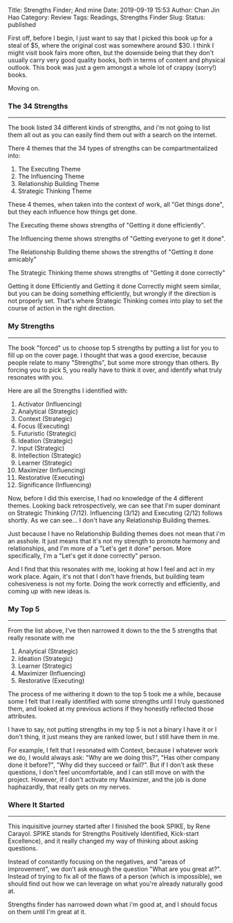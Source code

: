 Title: Strengths Finder; And mine
Date: 2019-09-19 15:53
Author: Chan Jin Hao
Category: Review
Tags: Readings, Strengths Finder
Slug: 
Status: published

First off, before I begin, I just want to say that I picked this book up for a steal of $5, where the original cost was somewhere around $30. I think I might visit book fairs more often, but the downside being that they don't usually carry very good quality books, both in terms of content and physical outlook. This book was just a gem amongst a whole lot of crappy (sorry!) books.

Moving on.

### The 34 Strengths

---

The book listed 34 different kinds of strengths, and i'm not going to list them all out as you can easily find them out with a search on the internet. 

There 4 themes that the 34 types of strengths can be compartmentalized into:

1. The Executing Theme
2. The Influencing Theme
3. Relationship Building Theme
4. Strategic Thinking Theme

These 4 themes, when taken into the context of work, all "Get things done", but they each influence how things get done.

The Executing theme shows strengths of "Getting it done efficiently".

The Influencing theme shows strengths of "Getting everyone to get it done".

The Relationship Building theme shows the strengths of "Getting it done amicably"

The Strategic Thinking theme shows strengths of "Getting it done correctly"

Getting it done Efficiently and Getting it done Correctly might seem similar, but you can be doing something efficiently, but wrongly if the direction is not properly set. That's where Strategic Thinking comes into play to set the course of action in the right direction.

### My Strengths

---

The book "forced" us to choose top 5 strengths by putting a list for you to fill up on the cover page. I thought that was a good exercise, because people relate to many "Strengths", but some more strongy than others. By forcing you to pick 5, you really have to think it over, and identify what truly resonates with you.

Here are all the Strengths I identified with:

1. Activator (Influencing)
2. Analytical (Strategic)
3. Context (Strategic)
4. Focus (Executing)
5. Futuristic (Strategic)
6. Ideation (Strategic)
7. Input (Strategic)
8. Intellection (Strategic)
9. Learner (Strategic)
10. Maximizer (Influencing)
11. Restorative (Executing)
12. Significance (Influencing)

Now, before I did this exercise, I had no knowledge of the 4 different themes. Looking back retrospectively, we can see that I'm super dominant on Strategic Thinking (7/12). Influencing (3/12) and Executing (2/12) follows shortly. As we can see... I don't have any Relationship Building themes.

Just because I have no Relationship Building themes does not mean that i'm an asshole. It just means that it's not my strength to promote harmony and relationships, and I'm more of a "Let's get it done" person. More specifically, I'm a "Let's get it done correctly" person.

And I find that this resonates with me, looking at how I feel and act in my work place. Again, it's not that I don't have friends, but building team cohesiveness is not my forte. Doing the work correctly and efficiently, and coming up with new ideas is.

### My Top 5

---

From the list above, I've then narrowed it down to the the 5 strengths that really resonate with me

1. Analytical (Strategic)
2. Ideation (Strategic)
3. Learner (Strategic)
4. Maximizer (Influencing)
5. Restorative (Executing)

The process of me withering it down to the top 5 took me a while, because some I felt that I really identified with some strengths until I truly questioned them, and looked at my previous actions if they honestly reflected those attributes.

I have to say, not putting strengths in my top 5 is not a binary I have it or I don't thing, it just means they are ranked lower, but I still have them in me.

For example, I felt that I resonated with Context, because I whatever work we do, I would always ask: "Why are we doing this?", "Has other company done it before?", "Why did they succeed or fail?". But if I don't ask these questions, I don't feel uncomfortable, and I can still move on with the project. However, if I don't activate my Maximizer, and the job is done haphazardly, that really gets on my nerves.

### Where It Started

---

This inquisitive journey started after I finished the book SPIKE, by Rene Carayol. SPIKE stands for Strengths Positively Identified, Kick-start Excellence), and it really changed my way of thinking about asking questions.

Instead of constantly focusing on the negatives, and "areas of improvement", we don't ask enough the question "What are you great at?". Instead of trying to fix all of the flaws of a person (which is impossible), we should find out how we can leverage on what you're already naturally good at.

Strengths finder has narrowed down what i'm good at, and I should focus on them until I'm great at it.
